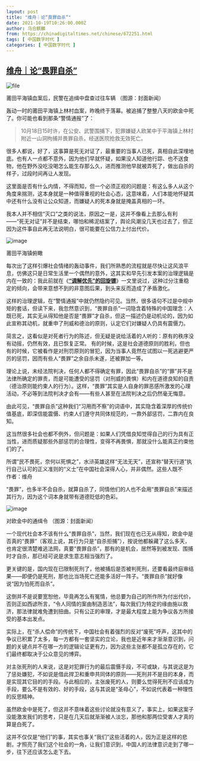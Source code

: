 ```yaml
---
layout: post
title: "维舟｜论“畏罪自杀”"
date: 2021-10-19T10:26:00.000Z
author: 乌合麒麟
from: https://chinadigitaltimes.net/chinese/672251.html
tags: [ 中国数字时代 ]
categories: [ 中国数字时代 ]
---
```

<!--1634639160000-->
[维舟｜论“畏罪自杀”](https://chinadigitaltimes.net/chinese/672251.html)
------

<div>
<p><img src="https://chinadigitaltimes.net/chinese/files/2021/10/image-1634638762767.png" alt="file" /></p><div class="ts">莆田平海镇血案后，民警在追缉中盘查过往车辆 （图源：封面新闻） </div><p>轰动一时的莆田平海镇上林村血案，昨晚终于落幕。被追捕了整整八天的欧金中死了。你可能也看到那条“警情通报”了：</p><blockquote><p>10月18日15时许，在公安、武警围捕下，犯罪嫌疑人欧某中于平海镇上林村附近一山洞拘捕并畏罪自杀，经送医院抢救无效死亡。</p></blockquote><p>很多人都说，好了，这事算是死无对证了，最重要的当事人已死，真相自此深埋地底。也有人一点都不意外，因为他们早就怀疑，如果没人知道他行踪、也不送食物，他在野外没吃没喝怎么能生存那么久，进而推测他早就被弄死了，做出自杀的样子，过段时间再让人发现。</p><p>这里面是否有什么内情，不得而知，但一个必须正视的问题是：有这么多人从这个角度来揣测，这本身就是一种值得重视的社会心态，这意味着，人们本能地怀疑其中还有什么没有让公众知道，而嫌疑人的死本身就是掩盖真相的一环。</p><p>我本人并不相信“灭口”之类的说法，原因之一是，这并不像看上去那么有利——“死无对证”并不是结束，哪怕和稀泥结案了，舆论风潮没几天也过去了，但正因为这件事自此再无法说明白，很可能要在公信力上付出代价。</p><p><img src="https://chinadigitaltimes.net/chinese/files/2021/10/post-672251-616e9d38a09e2." alt="image" /></p><div class="ts"> 莆田平海镇俯瞰 </div><p>每次出了这样引爆社会情绪的轰动事件，我们所熟悉的流程就是尽快让这风浪平息，仿佛这只是日常生活里一个偶然的意外，这其实和早先引发本案的治理逻辑是内在一致的：我此前就在《<a href="http://mp.weixin.qq.com/s?__biz=MzA3OTg4MzY1Mg==&amp;mid=2651593356&amp;idx=1&amp;sn=b05575b8329e48a71452b81769ef8901&amp;chksm=84540667b3238f7118757bfd547d88f7c5c39ff8421a60be76bf6b90f662d19f0e9016e4e7c4&amp;scene=21#wechat_redirect"><strong>“调解优先”的回旋镖</strong></a>》一文里说过，这种过分注重稳定的倾向，会带来意想不到的非意图后果，到头来反而造成了矛盾激化。</p><p>这样的治理逻辑，在“警情通报”中就仍然隐约可见。当然，很多语句不过是中规中矩的套话，但读下来，我忽然意识到，“畏罪自杀”一词隐含着特殊的中国理念：人既已死，其实无从得知他是否是“畏罪”才自杀，但这一描述仍是动机论的，因为如此宣称其动机，就重申了刑威和德治的原则，认定它们对嫌疑人仍具有震慑力。</p><p>简言之，这看似是对死者行为的陈述，但无疑是说给活着的人听的：原有的秩序没有动摇，仍然有效，且已恢复正常。 有的时候，这是社会道德原则的胜利，但也有的时候，它被看作是对刑罚原则的冒犯，因为当事人竟然在试图以一死逃避更严厉的惩罚，因而有些人“畏罪”之余自杀未遂，还被罪加一等。</p><p>理论上说，未经法院判决，任何人都不得确定有罪，因此“畏罪自杀”的“罪”并不是法律所确定的罪责，而是可能遭受的惩罚（对刑威的畏惧）和内在道德良知的自责（德治原则能约束人的行为）。这样，“畏罪”其实是人自身的罪恶感所激发的心理活动，不必等到法院判决才会有——有些人甚至在法院判决之后仍然毫无悔意。</p><p>由此可见，“畏罪自杀”这种我们“习用而不察”的词语中，其实隐含着深厚的传统价值基底，即深信能震慑、约束人们遵守共同体规范的，一靠外部惩罚，二靠内在良知。</p><p>这当然很多社会也都不例外，但问题是：如果人们凭借良知觉得自己的行为具有正当性，进而质疑那些外部惩罚的合理性，变得不再畏惧，那就没什么能真正约束他们的了。</p><p>所谓“民不畏死，奈何以死惧之”，水浒英雄这样“无法无天”，还宣称“替天行道”执行自己认可的正义准则的“义士”在中国社会深得人心，并非偶然。这些人既不<br />作者：维舟</p><p>“畏罪”，也多半不会自杀，就算自杀了，同情他们的人也不会用“畏罪自杀”来描述其行为，因为这个词本身就带有道德贬低的色彩。</p><p><img src="https://chinadigitaltimes.net/chinese/files/2021/10/post-672251-616e9d39339da.png" alt="image" /></p><div class="ts">对欧金中的通缉令 （图源：封面新闻） </div><p>一个现代社会本不该有什么“畏罪自杀”，当然，我们现在也已无从得知，欧金中是否真的“畏罪”（客观上说，其行为只是“自杀拒捕”），按说他都躲藏了这么多天，也肯定很清楚难逃法网，真要“畏罪自杀”，那有的是机会，居然等到被发现、围捕时才自杀，那已经可说是求生意志相当强烈了。</p><p>更关键的是，国内现在已限制死刑了，他被捕后是否被判死刑，还要看最终庭审结果——即便仍是死刑，那也比当场死亡还能多活好一阵子。“畏罪自杀”就好像说“因为怕死而自杀”。</p><p>这倒并不是说要宽恕他，毕竟再怎么有冤情，他总要为自己的所作所为付出代价，否则正如西谚所言，“令人同情的案由制造恶法”，每次我们为特定的缘由施以救济，那法律就难免遭到扭曲。只有公正的审理，才是最大程度上能为争议各方所接受的基本出发点。</p><p>实际上，在“杀人偿命”的传统下，中国社会有着强烈的反对“废死”呼声，这其中的争议已积累了太多，每一方都有一套坚实的立论，我也是近年来才渐渐意识到，问题的关键点并不在哪一方的逻辑论证更有力，因为这些主张都不是孤立存在的，它们最终都取决于公众意见的博弈。</p><p>对主张死刑的人来说，这是对犯罪行为的最后震慑手段，不可或缺，与其说这是为了惩处嫌犯，不如说是借此捍卫和重申共同体的原则——死刑并不是目的本身，而是实现其它目的的手段。与此相应的，主张废死的人，则要么觉得死刑不应该成为手段，要么不是有效的、好的手段，这与其说是“圣母心”，不如说代表着一种理性的反思精神。</p><p>虽然欧金中是死了，但这并不意味着这些讨论就没有意义了，事实上，如果这案子没能激发我们的思考，只是在几天后就渐渐被人淡忘，那他和那两位受害人才真的算是白死了。</p><p>这并不仅仅是“他们”的事，其实也事关“我们”这些活着的人，因为正是这样的悲剧，才照亮了我们这个社会的一角，让我们意识到，中国人的法律意识走到了哪一步，往下还应该怎么走下去。</p>
</div>
